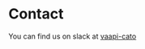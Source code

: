 # Contact

You can find us on slack at [vaapi-cato](https://lighthouseva.slack.com/archives/C03G2J6G7AR)
